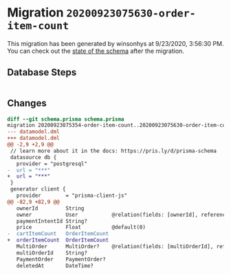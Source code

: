 # Migration `20200923075630-order-item-count`

This migration has been generated by winsonhys at 9/23/2020, 3:56:30 PM.
You can check out the [state of the schema](./schema.prisma) after the migration.

## Database Steps

```sql

```

## Changes

```diff
diff --git schema.prisma schema.prisma
migration 20200923075354-order-item-count..20200923075630-order-item-count
--- datamodel.dml
+++ datamodel.dml
@@ -2,9 +2,9 @@
 // learn more about it in the docs: https://pris.ly/d/prisma-schema
 datasource db {
   provider = "postgresql"
-  url = "***"
+  url = "***"
 }
 generator client {
   provider        = "prisma-client-js"
@@ -82,9 +82,9 @@
   ownerId         String
   owner           User           @relation(fields: [ownerId], references: [id])
   paymentIntentId String?
   price           Float          @default(0)
-  cartItemCount   OrderItemCount
+  orderItemCount  OrderItemCount
   MultiOrder      MultiOrder?    @relation(fields: [multiOrderId], references: [id])
   multiOrderId    String?
   PaymentOrder    PaymentOrder?
   deletedAt       DateTime?
```


